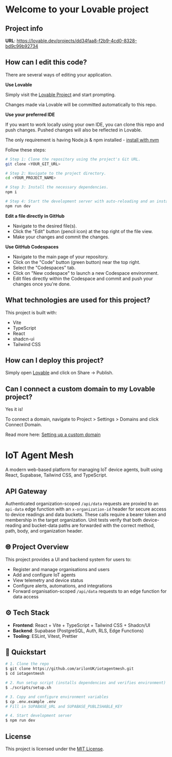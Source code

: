 
# Welcome to your Lovable project

## Project info

**URL**: https://lovable.dev/projects/dd34faa8-f2b9-4cd0-8328-bd9c99b92734

## How can I edit this code?

There are several ways of editing your application.

**Use Lovable**

Simply visit the [Lovable Project](https://lovable.dev/projects/dd34faa8-f2b9-4cd0-8328-bd9c99b92734) and start prompting.

Changes made via Lovable will be committed automatically to this repo.

**Use your preferred IDE**

If you want to work locally using your own IDE, you can clone this repo and push changes. Pushed changes will also be reflected in Lovable.

The only requirement is having Node.js & npm installed - [install with nvm](https://github.com/nvm-sh/nvm#installing-and-updating)

Follow these steps:

```sh
# Step 1: Clone the repository using the project's Git URL.
git clone <YOUR_GIT_URL>

# Step 2: Navigate to the project directory.
cd <YOUR_PROJECT_NAME>

# Step 3: Install the necessary dependencies.
npm i

# Step 4: Start the development server with auto-reloading and an instant preview.
npm run dev
```

**Edit a file directly in GitHub**

- Navigate to the desired file(s).
- Click the "Edit" button (pencil icon) at the top right of the file view.
- Make your changes and commit the changes.

**Use GitHub Codespaces**

- Navigate to the main page of your repository.
- Click on the "Code" button (green button) near the top right.
- Select the "Codespaces" tab.
- Click on "New codespace" to launch a new Codespace environment.
- Edit files directly within the Codespace and commit and push your changes once you're done.

## What technologies are used for this project?

This project is built with:

- Vite
- TypeScript
- React
- shadcn-ui
- Tailwind CSS

## How can I deploy this project?

Simply open [Lovable](https://lovable.dev/projects/dd34faa8-f2b9-4cd0-8328-bd9c99b92734) and click on Share -> Publish.

## Can I connect a custom domain to my Lovable project?

Yes it is!

To connect a domain, navigate to Project > Settings > Domains and click Connect Domain.

Read more here: [Setting up a custom domain](https://docs.lovable.dev/tips-tricks/custom-domain#step-by-step-guide)


# IoT Agent Mesh

A modern web-based platform for managing IoT device agents, built using React, Supabase, Tailwind CSS, and TypeScript.

## API Gateway

Authenticated organization-scoped `/api/data` requests are proxied to an `api-data` edge function with an `x-organization-id` header for secure access to device readings and data buckets. These calls require a bearer token and membership in the target organization.
Unit tests verify that both device-reading and bucket-data paths are forwarded with the correct method, path, body, and organization header.

## 🌐 Project Overview
This project provides a UI and backend system for users to:
- Register and manage organisations and users
- Add and configure IoT agents
- View telemetry and device status
- Configure alerts, automations, and integrations
- Forward organisation-scoped `/api/data` requests to an edge function for data access

## ⚙️ Tech Stack
- **Frontend**: React + Vite + TypeScript + Tailwind CSS + Shadcn/UI
- **Backend**: Supabase (PostgreSQL, Auth, RLS, Edge Functions)
- **Tooling**: ESLint, Vitest, Prettier

## 🚀 Quickstart
```bash
# 1. Clone the repo
$ git clone https://github.com/arilonUK/iotagentmesh.git
$ cd iotagentmesh

# 2. Run setup script (installs dependencies and verifies environment)
$ ./scripts/setup.sh

# 3. Copy and configure environment variables
$ cp .env.example .env
# Fill in SUPABASE_URL and SUPABASE_PUBLISHABLE_KEY

# 4. Start development server
$ npm run dev
```

## License

This project is licensed under the [MIT License](LICENSE).
